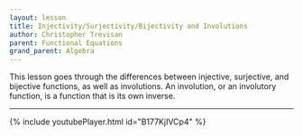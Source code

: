 ```yaml
---
layout: lesson
title: Injectivity/Surjectivity/Bijectivity and Involutions
author: Christopher Trevisan
parent: Functional Equations
grand_parent: Algebra
---
```


This lesson goes through the differences between injective, surjective, and bijective functions, as well as
involutions. An involution, or an involutory function, is a function that is its own inverse. 

--- 
{% include youtubePlayer.html id="B177KjIVCp4" %}

